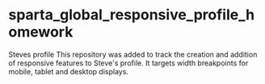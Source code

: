 # sparta_global_responsive_profile_homework
Steves profile 
This repository was added to track the creation and addition of responsive features to Steve's profile.
It targets width breakpoints for mobile, tablet and desktop displays.
